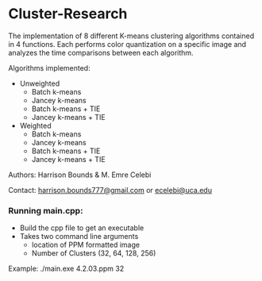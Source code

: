 # Cluster-Research

The implementation of 8 different K-means clustering algorithms contained in 4 functions. Each performs color quantization on a specific image and analyzes the time comparisons between each algorithm. 

Algorithms implemented:
- Unweighted
  - Batch k-means
  - Jancey k-means
  - Batch k-means + TIE
  - Jancey k-means + TIE
- Weighted
  - Batch k-means
  - Jancey k-means
  - Batch k-means + TIE
  - Jancey k-means + TIE

Authors: Harrison Bounds & M. Emre Celebi

Contact: harrison.bounds777@gmail.com or ecelebi@uca.edu

### Running main.cpp:
- Build the cpp file to get an executable
- Takes two command line arguments
  - location of PPM formatted image
  - Number of Clusters (32, 64, 128, 256)
 
Example: ./main.exe 4.2.03.ppm 32
